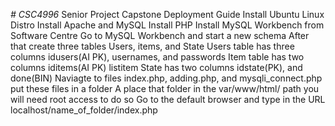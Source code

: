 *# CSC4996*
Senior Project Capstone
Deployment Guide
Install Ubuntu Linux Distro
Install Apache and MySQL
Install PHP
Install MySQL Workbench from Software Centre
Go to MySQL Workbench and start a new schema
After that create three tables Users, items, and State
Users table has three columns idusers(AI PK), usernames, and passwords
Item table has two columns iditems(AI PK) listitem
State has two columns idstate(PK), and done(BIN)
Naviagte to files index.php, adding.php, and mysqli_connect.php put these files in a folder
A place that folder in the var/www/html/ path you will need root access to do so
Go to the default browser and type in the URL localhost/name_of_folder/index.php
